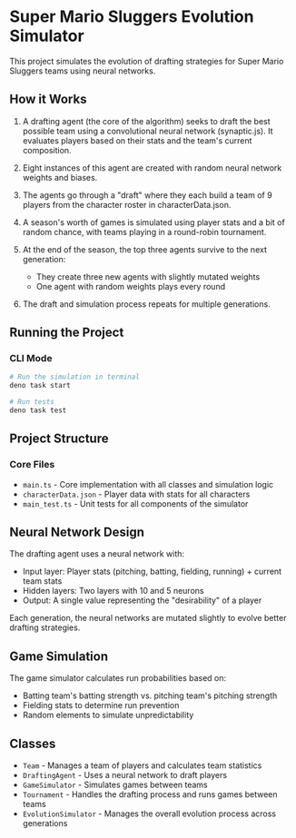 # Super Mario Sluggers Evolution Simulator

This project simulates the evolution of drafting strategies for Super Mario Sluggers teams using neural networks.

## How it Works

1. A drafting agent (the core of the algorithm) seeks to draft the best possible team using a convolutional neural network (synaptic.js). It evaluates players based on their stats and the team's current composition.

2. Eight instances of this agent are created with random neural network weights and biases.

3. The agents go through a "draft" where they each build a team of 9 players from the character roster in characterData.json.

4. A season's worth of games is simulated using player stats and a bit of random chance, with teams playing in a round-robin tournament.

5. At the end of the season, the top three agents survive to the next generation:

   - They create three new agents with slightly mutated weights
   - One agent with random weights plays every round

6. The draft and simulation process repeats for multiple generations.

## Running the Project

### CLI Mode

```bash
# Run the simulation in terminal
deno task start

# Run tests
deno task test
```

## Project Structure

### Core Files

- `main.ts` - Core implementation with all classes and simulation logic
- `characterData.json` - Player data with stats for all characters
- `main_test.ts` - Unit tests for all components of the simulator

## Neural Network Design

The drafting agent uses a neural network with:

- Input layer: Player stats (pitching, batting, fielding, running) + current team stats
- Hidden layers: Two layers with 10 and 5 neurons
- Output: A single value representing the "desirability" of a player

Each generation, the neural networks are mutated slightly to evolve better drafting strategies.

## Game Simulation

The game simulator calculates run probabilities based on:

- Batting team's batting strength vs. pitching team's pitching strength
- Fielding stats to determine run prevention
- Random elements to simulate unpredictability

## Classes

- `Team` - Manages a team of players and calculates team statistics
- `DraftingAgent` - Uses a neural network to draft players
- `GameSimulator` - Simulates games between teams
- `Tournament` - Handles the drafting process and runs games between teams
- `EvolutionSimulator` - Manages the overall evolution process across generations
